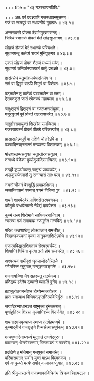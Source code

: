 +++
title = "४३ गजस्थापनविधिः"

+++
अतः परं प्रवक्ष्यामि गजस्थापनमुत्तमम् ।  
गजं वा स्वमयूरं वा स्थापनीयं गुहाग्रतः ॥ ४३.१॥  

अन्तरावरणे प्रोक्ता देवाभिमुखमासनम् ।  
त्रिविधं स्थानकं प्रोक्तं शैलं लोहसुधामयम् ॥ ४३.२॥  

लोहजं शैलजं बेरं स्थानकं परिचक्षते ।  
सुधामयन्तु कर्तव्यं शयनं मुनिपुङ्गव ॥ ४३.३॥  

उत्तमं लोहजं प्रोक्तं शैलजं मध्यमं भवेत् ।  
सुधामयं कनिष्ठंस्यात्फलं कर्तुः प्रचक्षते ॥ ४३.४॥  

द्वारोत्सेधं चतुर्थांशमर्धपादोनमेव च ।  
समं वा द्विगुणं वाऽपि त्रिगुणं वा विशेषतः ॥ ४३.५॥  

षट्तालेन तु कर्तव्यं पञ्चतालेन वा मतम् ।  
ऐरावतकुले जातं श्वेतरूपं महाबलम् ॥ ४३.६॥  

चतुःश‍ृङ्गं द्विश‍ृङ्गं वा गजलक्षणसंयुतम् ।  
मयूरमुत्तमं पूर्वं प्रोक्तं तद्वत्समाचरेत् ॥ ४३.७॥  

चतुर्द्वारसमायुक्तं शिखरेण समन्वितम् ।  
गजस्यायतनं प्रोक्तं पीठाग्रे परिकल्पयेत् ॥ ४३.८॥  

प्रासादाग्रेऽथपूर्वे वा दक्षिणे चोत्तरेऽपि वा ।  
पञ्चादिनवहस्तान्तं मण्डपस्य विशालकम् ॥ ४३.९॥  

षोडशस्तम्भसंयुक्तं चतुस्तोरणसंयुतम् ।  
तन्मध्ये वेदिकां कुर्यादुपवेदिसमन्वितम् ॥ ४३.१०॥  

तत्पूर्वे कुण्डमेकन्तु चतुरश्रं प्रकल्पयेत् ।  
अङ्कुरार्पणमादौ तु रत्नन्यासं ततः परम् ॥ ४३.११॥  

नयनोन्मीलनं बेरशुद्धिं ग्रामप्रदक्षिणम् ।  
जलाधिवासनं पश्चात् शयनं विधिना पुरः ॥ ४३.१२॥  

शयने शाययेद्बेरं प्राक्शिरोत्तरवक्त्रकम् ।  
कौतुकं बन्धयेत्कण्ठे नैवेद्यं दापयेत्ततः ॥ ४३.१३॥  

कुम्भं तस्य शिरोभागे सर्वोपकरणान्वितम् ।  
न्यस्त्वा गजं समावाह्य गजमूलेन मन्त्रवित् ॥ ४३.१४॥  

परितः कलशाष्टेषु लोकपालान् समर्चयेत् ।  
त्रिखण्डकल्पनां कृत्वा जानुकण्ठशिरोऽवधि ॥ ४३.१५॥  

गजात्मविद्यासशिवतत्त्वं सेश्वरमर्चयेत् ।  
शिवाग्निं विधिना कृत्वा ततो होमं समाचरेत् ॥ ४३.१६॥  

अश्वत्थकं शमीवृक्षं घृतलाजोदनैस्तिलैः ।  
यवैर्माषैश्च जुहुयात् गजमूलषडङ्गकैः ॥ ४३.१७॥  

गजगायत्रिणा चैव सहस्रन्तु तदर्धकम् ।  
प्रतिद्रव्यं हृदेनैव द्रव्यान्ते व्याहृतिं हुनेत् ॥ ४३.१८॥  

ब्रह्ममूर्त्यङ्गमन्त्रैश्च होमयेन्मन्त्रवित्तमः ।  
प्रातः स्नात्वाथ विधिवत् कृतनित्यविधिर्गुरुः ॥ ४३.१९॥  

जयादिरभ्याधानञ्च राष्ट्रभृच्च हुनेत्क्रमात् ।  
पूर्णाहुतिञ्च शिरसा कृत्वाग्निञ्च विसर्जयेत् ॥ ४३.२०॥  

शयनाद्गजमुत्थाप्य स्थाप्य तद्गेहमध्यमे ।  
कुम्भाद्बीजं गजश‍ृङ्गे विन्यसेन्न्यासपूर्वकम् ॥ ४३.२१॥  

गन्धपुष्पादिनाभ्यर्च्य मुद्गान्नं दापयेद्गुरुः ।  
ब्राह्मणान् भोजयेत्पश्चात् वित्तशाढ्यं न कारयेत् ॥ ४३.२२॥  

प्रदक्षिणे तु मतिमान् गजयुक्तं समाचरेत् ।  
परिवारामरान् सर्वान् युक्तं वाऽथ विमुक्तकम् ।  
एवं यः कुरुते मर्त्यः सर्वान् कामानवाप्नुयात् ॥ ४३.२३॥  

इति श्रीकुमारतन्त्रे गजस्थापनविधिर्नाम त्रिचत्वारिंशत्पटलः ।  